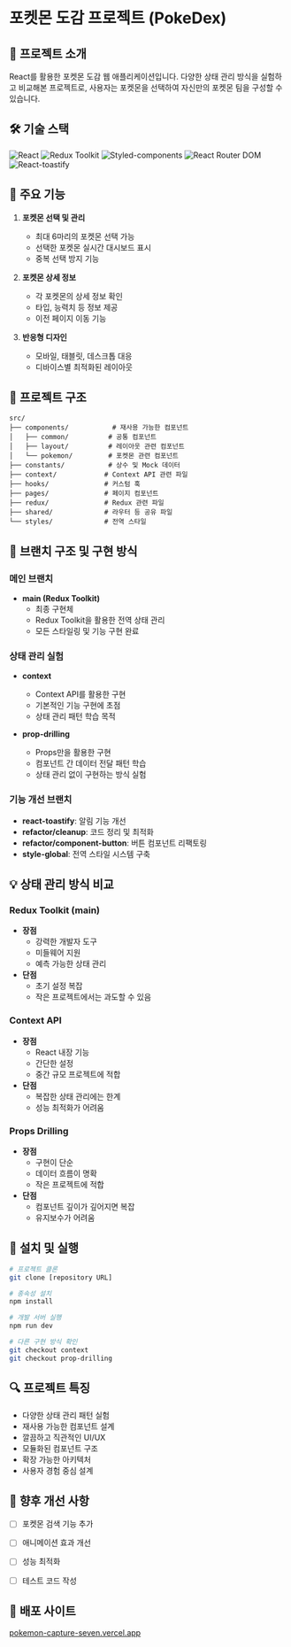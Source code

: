 # 포켓몬 도감 프로젝트 (PokeDex)

## 📱 프로젝트 소개
React를 활용한 포켓몬 도감 웹 애플리케이션입니다. 다양한 상태 관리 방식을 실험하고 비교해본 프로젝트로, 사용자는 포켓몬을 선택하여 자신만의 포켓몬 팀을 구성할 수 있습니다.

## 🛠️ 기술 스택
![React](https://img.shields.io/badge/-React-61DAFB?logo=react&logoColor=black&style=flat)
![Redux Toolkit](https://img.shields.io/badge/-Redux_Toolkit-764ABC?logo=redux&logoColor=white&style=flat)
![Styled-components](https://img.shields.io/badge/-Styled_components-DB7093?logo=styled-components&logoColor=white&style=flat)
![React Router DOM](https://img.shields.io/badge/-React_Router_DOM-CA4245?logo=react-router&logoColor=white&style=flat)
![React-toastify](https://img.shields.io/badge/-React_toastify-FF5722?logo=react&logoColor=white&style=flat)

## 🌟 주요 기능
1. **포켓몬 선택 및 관리**
   - 최대 6마리의 포켓몬 선택 가능
   - 선택한 포켓몬 실시간 대시보드 표시
   - 중복 선택 방지 기능

2. **포켓몬 상세 정보**
   - 각 포켓몬의 상세 정보 확인
   - 타입, 능력치 등 정보 제공
   - 이전 페이지 이동 기능

3. **반응형 디자인**
   - 모바일, 태블릿, 데스크톱 대응
   - 디바이스별 최적화된 레이아웃

## 📁 프로젝트 구조
```
src/
├── components/           # 재사용 가능한 컴포넌트
│   ├── common/          # 공통 컴포넌트
│   ├── layout/          # 레이아웃 관련 컴포넌트
│   └── pokemon/         # 포켓몬 관련 컴포넌트
├── constants/           # 상수 및 Mock 데이터
├── context/            # Context API 관련 파일
├── hooks/              # 커스텀 훅
├── pages/              # 페이지 컴포넌트
├── redux/              # Redux 관련 파일
├── shared/             # 라우터 등 공유 파일
└── styles/             # 전역 스타일
```

## 📂 브랜치 구조 및 구현 방식

### 메인 브랜치
- **main (Redux Toolkit)**
  - 최종 구현체
  - Redux Toolkit을 활용한 전역 상태 관리
  - 모든 스타일링 및 기능 구현 완료

### 상태 관리 실험
- **context**
  - Context API를 활용한 구현
  - 기본적인 기능 구현에 초점
  - 상태 관리 패턴 학습 목적

- **prop-drilling**
  - Props만을 활용한 구현
  - 컴포넌트 간 데이터 전달 패턴 학습
  - 상태 관리 없이 구현하는 방식 실험

### 기능 개선 브랜치
- **react-toastify**: 알림 기능 개선
- **refactor/cleanup**: 코드 정리 및 최적화
- **refactor/component-button**: 버튼 컴포넌트 리팩토링
- **style-global**: 전역 스타일 시스템 구축

## 💡 상태 관리 방식 비교

### Redux Toolkit (main)
- **장점**
  - 강력한 개발자 도구
  - 미들웨어 지원
  - 예측 가능한 상태 관리
- **단점**
  - 초기 설정 복잡
  - 작은 프로젝트에서는 과도할 수 있음

### Context API
- **장점**
  - React 내장 기능
  - 간단한 설정
  - 중간 규모 프로젝트에 적합
- **단점**
  - 복잡한 상태 관리에는 한계
  - 성능 최적화가 어려움

### Props Drilling
- **장점**
  - 구현이 단순
  - 데이터 흐름이 명확
  - 작은 프로젝트에 적합
- **단점**
  - 컴포넌트 깊이가 깊어지면 복잡
  - 유지보수가 어려움

## 🚀 설치 및 실행
```bash
# 프로젝트 클론
git clone [repository URL]

# 종속성 설치
npm install

# 개발 서버 실행
npm run dev

# 다른 구현 방식 확인
git checkout context
git checkout prop-drilling
```

## 🔍 프로젝트 특징
- 다양한 상태 관리 패턴 실험
- 재사용 가능한 컴포넌트 설계
- 깔끔하고 직관적인 UI/UX
- 모듈화된 컴포넌트 구조
- 확장 가능한 아키텍처
- 사용자 경험 중심 설계

## 📝 향후 개선 사항
- [ ] 포켓몬 검색 기능 추가
- [ ] 애니메이션 효과 개선
- [ ] 성능 최적화
- [ ] 테스트 코드 작성


## 📜 배포 사이트
[pokemon-capture-seven.vercel.app](https://pokemon-capture-seven.vercel.app/)